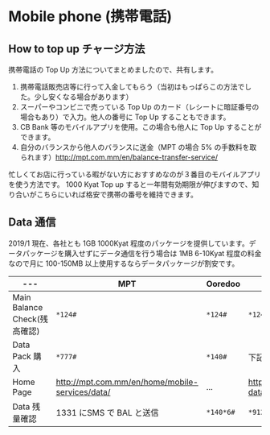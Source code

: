 # Mobile phone (携帯電話)

## How to top up チャージ方法

携帯電話の Top Up 方法についてまとめましたので、共有します。

1. 携帯電話販売店等に行って入金してもらう（当初はもっぱらこの方法でした。少し安くなる場合があります）
2. スーパーやコンビニで売っている Top Up のカード（レシートに暗証番号の場合もあり）で入力。他人の番号に Top Up することもできます。
3. CB Bank 等のモバイルアプリを使用。この場合も他人に Top Up することができます。
4. 自分のバランスから他人のバランスに送金（MPT の場合 5% の手数料を取られます）http://mpt.com.mm/en/balance-transfer-service/

忙しくてお店に行っている暇がない方におすすめなのが３番目のモバイルアプリを使う方法です。
1000 Kyat Top up すると一年間有効期限が伸びますので、知り合いがこちらにいれば格安で携帯の番号を維持できます。

## Data 通信

2019/1 現在、各社とも 1GB 1000Kyat 程度のパッケージを提供しています。データパッケージを購入せずにデータ通信を行う場合は 1MB 6-10Kyat 程度の料金なので月に 100-150MB 以上使用するならデータパッケージが割安です。

|---|MPT|Ooredoo|Telenor|
|---|---|---|---|
|Main Balance Check(残高確認)|`*124#`|`*124#`|`*124#`|
|Data Pack 購入|`*777#`|`*140#`|下記 HP 参照|
|Home Page|http://mpt.com.mm/en/home/mobile-services/data/|...|https://www.telenor.com.mm/en/offer/better-data-suboo-plan|
|Data 残量確認|1331 にSMS で BAL と送信|`*140*6#`|`*9124#`|
